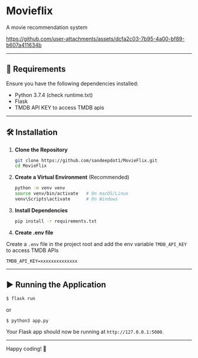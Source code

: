 # Movieflix
A movie recommendation system 

https://github.com/user-attachments/assets/dcfa2c03-7b95-4a00-bf89-b607a411634b

---

## 📌 Requirements

Ensure you have the following dependencies installed:

- Python 3.7.4 (check runtime.txt)
- Flask
- TMDB API KEY to access TMDB apis

---

## 🛠️ Installation

1. **Clone the Repository**
   ```sh
   git clone https://github.com/sandeepdot1/MovieFlix.git
   cd MovieFlix
   ```

2. **Create a Virtual Environment** (Recommended)
   ```sh
   python -m venv venv
   source venv/bin/activate   # On macOS/Linux
   venv\Scripts\activate      # On Windows
   ```

3. **Install Dependencies**
   ```sh
   pip install -r requirements.txt
   ```

4. **Create .env file**

Create a `.env` file in the project root and add the env variable `TMDB_API_KEY` to access TMDB APIs

```
TMDB_API_KEY=xxxxxxxxxxxxxx
```

---

## ▶️ Running the Application

```sh
$ flask run
```

or

```sh
$ python3 app.py
```

Your Flask app should now be running at `http://127.0.0.1:5000`.

---

Happy coding! 🚀

